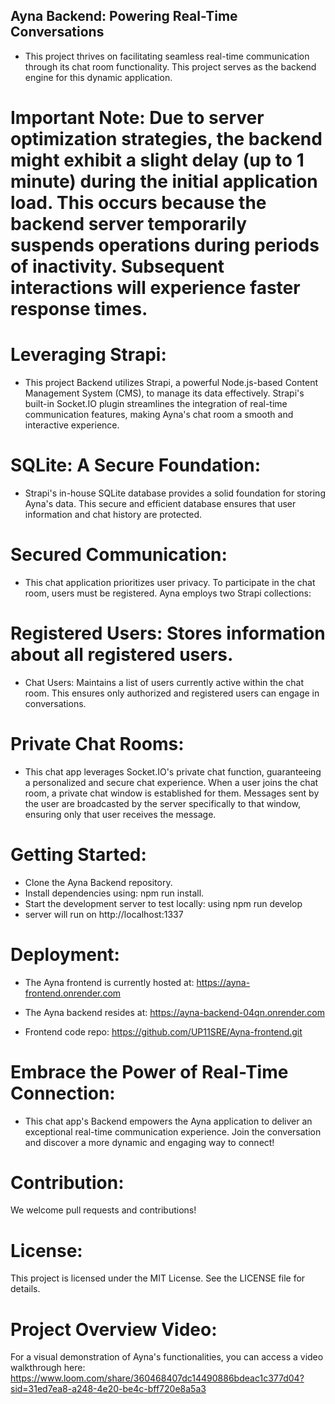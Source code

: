 ## Ayna Backend: Powering Real-Time Conversations

- This project thrives on facilitating seamless real-time communication through its chat room functionality. This project serves as the backend engine for this dynamic application.

# Important Note: Due to server optimization strategies, the backend might exhibit a slight delay (up to 1 minute) during the initial application load. This occurs because the backend server temporarily suspends operations during periods of inactivity. Subsequent interactions will experience faster response times.

# Leveraging Strapi:

- This project Backend utilizes Strapi, a powerful Node.js-based Content Management System (CMS), to manage its data effectively. Strapi's built-in Socket.IO plugin streamlines the integration of real-time communication features, making Ayna's chat room a smooth and interactive experience.

# SQLite: A Secure Foundation:

- Strapi's in-house SQLite database provides a solid foundation for storing Ayna's data. This secure and efficient database ensures that user information and chat history are protected.

# Secured Communication:

- This chat application prioritizes user privacy. To participate in the chat room, users must be registered. Ayna employs two Strapi collections:

# Registered Users: Stores information about all registered users.

- Chat Users: Maintains a list of users currently active within the chat room. This ensures only authorized and registered users can engage in conversations.

# Private Chat Rooms:

- This chat app leverages Socket.IO's private chat function, guaranteeing a personalized and secure chat experience. When a user joins the chat room, a private chat window is established for them. Messages sent by the user are broadcasted by the server specifically to that window, ensuring only that user receives the message.

# Getting Started:

- Clone the Ayna Backend repository.
- Install dependencies using: npm run install.
- Start the development server to test locally: using npm run develop
- server will run on http://localhost:1337

# Deployment:

- The Ayna frontend is currently hosted at: https://ayna-frontend.onrender.com
- The Ayna backend resides at: https://ayna-backend-04qn.onrender.com

- Frontend code repo: https://github.com/UP11SRE/Ayna-frontend.git

# Embrace the Power of Real-Time Connection:

- This chat app's Backend empowers the Ayna application to deliver an exceptional real-time communication experience. Join the conversation and discover a more dynamic and engaging way to connect!

# Contribution:

We welcome pull requests and contributions!

# License:

This project is licensed under the MIT License. See the LICENSE file for details.

# Project Overview Video:

For a visual demonstration of Ayna's functionalities, you can access a video walkthrough here: https://www.loom.com/share/360468407dc14490886bdeac1c377d04?sid=31ed7ea8-a248-4e20-be4c-bff720e8a5a3
